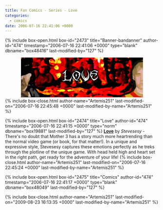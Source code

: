```yaml
---
title: Fan Comics - Series - Love
categories:
  - comics
date: 2006-07-16 22:41:06 +0000
---
```

{% include box-open.html box-id="2473" title="Banner-bandanner" author-id="474" timestamp="2006-07-16 22:41:06 +0000" type="blank" dbname="box48416" last-modified-by="127" %}
<center>
<img src="/comics/series/love/banner.png" />
</center>
{% include box-close.html author-name="Artemis251" last-modified-on="2006-07-16 22:45:48 +0000" last-modified-by-name="Artemis251" %}

{% include box-open.html box-id="2474" title="Love" author-id="474" timestamp="2006-07-16 22:41:15 +0000" type="norm" dbname="box19881" last-modified-by="127" %}
<b><u>Love</u></b> by <i>Stevesesy</i> -  There's no doubt that Mother 3 has a story much more heartrending than the normal video game (or book, for that matter!).  In a unique and expressive style, Stevesesy captures these emotions perfectly as he treks through the plotline of the unique game.  With head held high and heart set in the right path, get ready for the adventure of your life!
{% include box-close.html author-name="Artemis251" last-modified-on="2006-07-16 22:45:24 +0000" last-modified-by-name="Artemis251" %}

{% include box-open.html box-id="2475" title="Comics" author-id="474" timestamp="2006-07-16 22:41:17 +0000" type="blank" dbname="box48049" last-modified-by="127" %}
<center><navigator search="`Content` LIKE 'Love -%'" display="no" quantity="50" section="description" /><displaytor mode="list" /></center>
{% include box-close.html author-name="Artemis251" last-modified-on="2009-08-23 16:13:35 +0000" last-modified-by-name="Artemis251" %}
